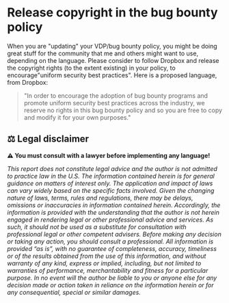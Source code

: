 # Release copyright in the bug bounty policy 

When you are "updating" your VDP/bug bounty policy, you might be doing great stuff for the community that me and others might want to use, depending on the language. Please consider to follow Dropbox and release the copyright rights (to the extent existing) in your policy, to encourage"uniform security best practices". Here is a proposed language, from Dropbox: 

> "In order to encourage the adoption of bug bounty programs and promote uniform security best practices across the industry, we reserve no rights in this bug bounty policy and so you are free to copy and modify it for your own purposes."

## ⚖ Legal disclaimer

**⚠ You must consult with a lawyer before implementing any language!**

_This report does not constitute legal advice and the author is not admitted to practice law in the U.S. The information contained herein is for general guidance on matters of interest only. The application and impact of laws can vary widely based on the specific facts involved. Given the changing nature of laws, terms, rules and regulations, there may be delays, omissions or inaccuracies in information contained herein. Accordingly, the information is provided with the understanding that the author is not herein engaged in rendering legal or other professional advice and services. As such, it should not be used as a substitute for consultation with professional legal or other competent advisers. Before making any decision or taking any action, you should consult a professional. All information is provided “as is”, with no guarantee of completeness, accuracy, timeliness or of the results obtained from the use of this information, and without warranty of any kind, express or implied, including, but not limited to warranties of performance, merchantability and fitness for a particular purpose. In no event will the author be liable to you or anyone else for any decision made or action taken in reliance on the information herein or for any consequential, special or similar damages._
